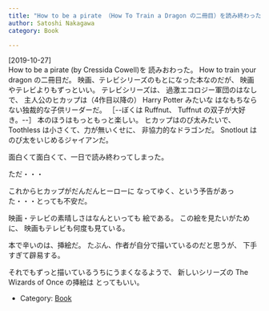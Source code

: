 ```yaml
---
title: "How to be a pirate （How To Train a Dragon の二冊目）を読み終わった。Hiccup はのび太みたい、Toothless はスネ夫のネコみたい"
author: Satoshi Nakagawa
category: Book

---
```


[2019-10-27]  
 How to be a pirate  (by Cressida Cowell)を
読みおわった。
How to train your dragon の二冊目だ。
映画、テレビシリーズのもとになった本なのだが、
映画やテレビよりもずっといい。
テレビシリーズは、
過激エコロジー軍団のはなしで、
主人公のヒカップは（4作目以降の） Harry Potter みたいな
はなもちならない独裁的な子供リーダーだ。
［--ぼくは Ruffnut、 Tuffnut の双子が大好き。--］
本のほうはもっともっと楽しい。
ヒカップはのび太みたいで、
Toothless は小さくて、力が無いくせに、
非協力的なドラゴンだ。
Snotlout はのび太をいじめるジャイアンだ。

 面白くて面白くて、一日で読み終わってしまった。

 ただ・・・

 これからヒカップがだんだんヒーローに
なってゆく、という予告があった・・・とっても不安だ。

<!--more-->

 映画・テレビの素晴しさはなんといっても
絵である。
この絵を見たいがために、
映画もテレビも何度も見ている。

 本で辛いのは、挿絵だ。
たぶん、作者が自分で描いているのだと思うが、
下手すぎて辟易する。

 それでもずっと描いているうちにうまくなるようで、
新しいシリーズの The Wizards of Once の挿絵は
とってもいい。

- Category: [Book](/categories.html#Book)

